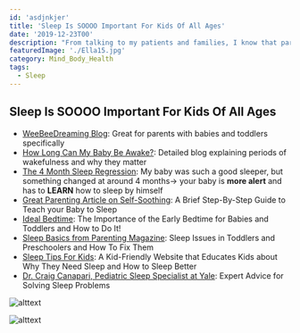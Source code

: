 ```yaml
---
id: 'asdjnkjer'
title: 'Sleep Is SOOOO Important For Kids Of All Ages'
date: '2019-12-23T00'
description: "From talking to my patients and families, I know that parents STRUGGLE with their kids' sleep, and most kids don't get anywhere near the amount of sleep they need (especially teens!)."
featuredImage: './Ella15.jpg'
category: Mind_Body_Health
tags:
  - Sleep
---
```


## Sleep Is SOOOO Important For Kids Of All Ages
* [WeeBeeDreaming Blog](https://www.weebeedreaming.com/blog): Great for parents with babies and toddlers specifically
* [How Long Can My Baby Be Awake?](https://www.weebeedreaming.com/my-blog/short-naps-got-you-down?rq=wakefulness%20periods): Detailed blog explaining periods of wakefulness and why they matter
* [The 4 Month Sleep Regression](https://www.babysleepsite.com/baby-sleep-patterns/4-month-sleep-regression/): My baby was such a good sleeper, but something changed at around 4 months→ your baby is **more alert** and has to **LEARN** how to sleep by himself
* [Great Parenting Article on Self-Soothing](https://www.parents.com/baby/sleep/tips/five-ways-to-help-baby-sleep/): A Brief Step-By-Step Guide to Teach your Baby to Sleep
* [Ideal Bedtime](https://www.weebeedreaming.com/my-blog/ideal-bedtime): The Importance of the Early Bedtime for Babies and Toddlers and How to Do It!
* [Sleep Basics from Parenting Magazine](https://www.parents.com/toddlers-preschoolers/sleep/101/): Sleep Issues in Toddlers and Preschoolers and How To Fix Them
* [Sleep Tips For Kids](http://sleepforkids.org/index.html): A Kid-Friendly Website that Educates Kids about Why They Need Sleep and How to Sleep Better
* [Dr. Craig Canapari, Pediatric Sleep Specialist at Yale](https://drcraigcanapari.com/): Expert Advice for Solving Sleep Problems




![alttext](http://sleepeducation.org/images/healthy-sleep-awareness-project/healthy-sleep-duration-large.jpg?sfvrsn=0)

![alttext](http://www.sleepeducation.org/images/infographiclibrary/rsz_sleep-recharges-you-school-flyer.jpg?sfvrsn=2)

